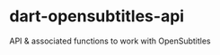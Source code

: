 dart-opensubtitles-api
======================

API &amp; associated functions to work with OpenSubtitles
